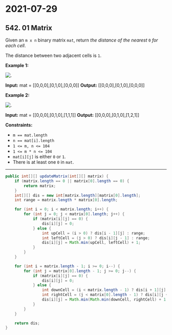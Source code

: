 # 2021-07-29

## 542. 01 Matrix

Given an `m x n` binary matrix `mat`, return _the distance of the nearest_ `0` _for each cell_.

The distance between two adjacent cells is `1`.

**Example 1:**

![.](https://assets.leetcode.com/uploads/2021/04/24/01-1-grid.jpg)

**Input:** mat = \[\[0,0,0\],\[0,1,0\],\[0,0,0\]\]
**Output:** \[\[0,0,0\],\[0,1,0\],\[0,0,0\]\]

**Example 2:**

![.](https://assets.leetcode.com/uploads/2021/04/24/01-2-grid.jpg)

**Input:** mat = \[\[0,0,0\],\[0,1,0\],\[1,1,1\]\]
**Output:** \[\[0,0,0\],\[0,1,0\],\[1,2,1\]\]

**Constraints:**

- `m == mat.length`
- `n == mat[i].length`
- `1 <= m, n <= 104`
- `1 <= m * n <= 104`
- `mat[i][j]` is either `0` or `1`.
- There is at least one `0` in `mat`.

---

```java
public int[][] updateMatrix(int[][] matrix) {
    if (matrix.length == 0 || matrix[0].length == 0) {
        return matrix;
    }
    int[][] dis = new int[matrix.length][matrix[0].length];
    int range = matrix.length * matrix[0].length;

    for (int i = 0; i < matrix.length; i++) {
        for (int j = 0; j < matrix[0].length; j++) {
            if (matrix[i][j] == 0) {
                dis[i][j] = 0;
            } else {
                int upCell = (i > 0) ? dis[i - 1][j] : range;
                int leftCell = (j > 0) ? dis[i][j - 1] : range;
                dis[i][j] = Math.min(upCell, leftCell) + 1;
            }
        }
    }

    for (int i = matrix.length - 1; i >= 0; i--) {
        for (int j = matrix[0].length - 1; j >= 0; j--) {
            if (matrix[i][j] == 0) {
                dis[i][j] = 0;
            } else {
                int downCell = (i < matrix.length - 1) ? dis[i + 1][j] : range;
                int rightCell = (j < matrix[0].length - 1) ? dis[i][j + 1] : range;
                dis[i][j] = Math.min(Math.min(downCell, rightCell) + 1, dis[i][j]);
            }
        }
    }

    return dis;
}
```
